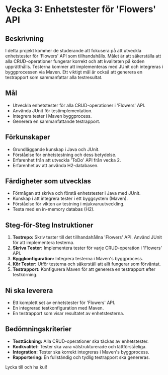 # Vecka 3: Enhetstester för 'Flowers' API

## Beskrivning

I detta projekt kommer de studerande att fokusera på att utveckla enhetstester för 'Flowers' API som tillhandahålls.
Målet är att säkerställa att alla CRUD-operationer fungerar korrekt och att kvaliteten på koden upprätthålls.
Testerna kommer att implementeras med JUnit och integreras i byggprocessen via Maven. Ett viktigt mål är också att
generera en testrapport som sammanfattar alla testresultat.

## Mål

- Utveckla enhetstester för alla CRUD-operationer i 'Flowers' API.
- Använda JUnit för testimplementation.
- Integrera tester i Maven byggprocess.
- Generera en sammanfattande testrapport.

## Förkunskaper

- Grundläggande kunskap i Java och JUnit.
- Förståelse för enhetstestning och dess betydelse.
- Erfarenhet från att utveckla 'ToDo' API från vecka 2.
- Erfarenhet av att använda H2-databasen.

## Färdigheter som utvecklas

- Förmågan att skriva och förstå enhetstester i Java med JUnit.
- Kunskap i att integrera tester i ett byggsystem (Maven).
- Förståelse för vikten av testning i mjukvaruutveckling.
- Testa med en in-memory databas (H2).

## Steg-för-Steg Instruktioner

1. **Testrepo:** Skriv tester till det tillhandahållna 'Flowers' API. Använd JUnit för att implementera testerna.
2. **Skriva Tester:** Implementera tester för varje CRUD-operation i 'Flowers' API.
3. **Byggkonfiguration:** Integrera testerna i Maven's byggprocess.
4. **Kör Tester:** Utför testerna och säkerställ att allt fungerar som förväntat.
5. **Testrapport:** Konfigurera Maven för att generera en testrapport efter testkörning.

## Ni ska leverera

- Ett komplett set av enhetstester för 'Flowers' API.
- En integrerad testkonfiguration med Maven.
- En testrapport som visar resultatet av enhetstesterna.

## Bedömningskriterier

- **Testtäckning:** Alla CRUD-operationer ska täckas av enhetstester.
- **Kodkvalitet:** Tester ska vara välstrukturerade och lättförståeliga.
- **Integration:** Tester ska korrekt integreras i Maven's byggprocess.
- **Rapportering:** En fullständig och tydlig testrapport ska genereras.

Lycka till och ha kul!
